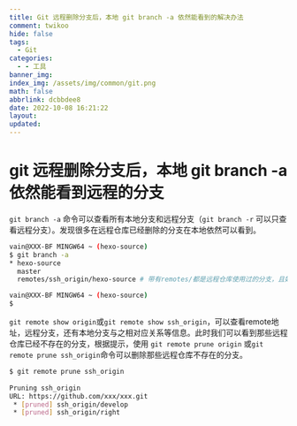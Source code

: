 ```yaml
---
title: Git 远程删除分支后，本地 git branch -a 依然能看到的解决办法
comment: twikoo
hide: false
tags:
  - Git
categories:
  - - 工具
banner_img:
index_img: /assets/img/common/git.png
math: false
abbrlink: dcbbdee8
date: 2022-10-08 16:21:22
layout:
updated:
---
```


# git 远程删除分支后，本地 git branch -a 依然能看到远程的分支

 `git branch -a` 命令可以查看所有本地分支和远程分支（`git branch -r` 可以只查看远程分支）。发现很多在远程仓库已经删除的分支在本地依然可以看到。

```bash
vain@XXX-BF MINGW64 ~ (hexo-source)
$ git branch -a
* hexo-source
  master
  remotes/ssh_origin/hexo-source # 带有remotes/都是远程仓库使用过的分支，且如果开启颜色显示的话，会红色显示

vain@XXX-BF MINGW64 ~ (hexo-source)
$
```

 `git remote show origin`或`git remote show ssh_origin`，可以查看remote地址，远程分支，还有本地分支与之相对应关系等信息。此时我们可以看到那些远程仓库已经不存在的分支，根据提示，使用 `git remote prune origin` 或`git remote prune ssh_origin`命令可以删除那些远程仓库不存在的分支。

```bash
$ git remote prune ssh_origin
 
Pruning ssh_origin
URL: https://github.com/xxx/xxx.git
 * [pruned] ssh_origin/develop
 * [pruned] ssh_origin/right
```
